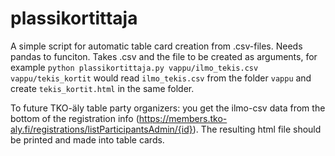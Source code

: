 # plassikortittaja
A simple script for automatic table card creation from .csv-files. Needs pandas to funciton. Takes .csv and the file to be created as arguments, for example ```python plassikortittaja.py vappu/ilmo_tekis.csv vappu/tekis_kortit``` would read ```ilmo_tekis.csv``` from the folder ```vappu``` and create ```tekis_kortit.html``` in the same folder. 

To future TKO-äly table party organizers: you get the ilmo-csv data from the bottom of the registration info (https://members.tko-aly.fi/registrations/listParticipantsAdmin/{id}). The resulting html file should be printed and made into table cards. 
